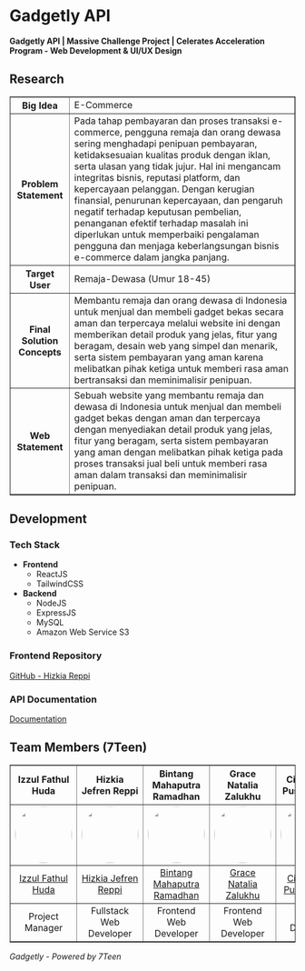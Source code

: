 # Gadgetly API

**Gadgetly API | Massive Challenge Project | Celerates Acceleration Program - Web Development & UI/UX Design**

## Research

<table border="1" cellpadding="8">
    <tr>
        <th>Big Idea</th>
        <td>E-Commerce</td>
    </tr>
    <tr>
        <th>Problem Statement</th>
        <td>
            Pada tahap pembayaran dan proses transaksi e-commerce, pengguna remaja dan orang dewasa sering menghadapi penipuan pembayaran, ketidaksesuaian kualitas produk dengan iklan, serta ulasan yang tidak jujur. Hal ini mengancam integritas bisnis, reputasi platform, dan kepercayaan pelanggan. Dengan kerugian finansial, penurunan kepercayaan, dan pengaruh negatif terhadap keputusan pembelian, penanganan efektif terhadap masalah ini diperlukan untuk memperbaiki pengalaman pengguna dan menjaga keberlangsungan bisnis e-commerce dalam jangka panjang.
        </td>
    </tr>
    <tr>
        <th>Target User</th>
        <td>Remaja-Dewasa (Umur 18-45)</td>
    </tr>
    <tr>
        <th>Final Solution Concepts</th>
        <td>
            Membantu remaja dan orang dewasa di Indonesia untuk menjual dan membeli gadget bekas secara aman dan terpercaya melalui website ini dengan memberikan detail produk yang jelas, fitur yang beragam, desain web yang simpel dan menarik, serta sistem pembayaran yang aman karena melibatkan pihak ketiga untuk memberi rasa aman bertransaksi dan meminimalisir penipuan.
        </td>
    </tr>
    <tr>
        <th>Web Statement</th>
        <td>
            Sebuah website yang membantu remaja dan dewasa di Indonesia untuk menjual dan membeli gadget bekas dengan aman dan terpercaya dengan menyediakan detail produk yang jelas, fitur yang beragam, serta sistem pembayaran yang aman dengan melibatkan pihak ketiga pada proses transaksi jual beli untuk memberi rasa aman dalam transaksi dan meminimalisir penipuan.
        </td>
    </tr>
</table>

## Development

### Tech Stack

- **Frontend**
  - ReactJS
  - TailwindCSS
- **Backend**
  - NodeJS
  - ExpressJS
  - MySQL
  - Amazon Web Service S3

### Frontend Repository

[GitHub - Hizkia Reppi](https://github.com/HizkiaReppi/gadgetly)

### API Documentation

[Documentation](docs/index.md)

## Team Members (7Teen)

<table border="1" cellpadding="10" style="text-align:center;">
    <tr>
        <th>Izzul Fathul Huda</th>
        <th>Hizkia Jefren Reppi</th>
        <th>Bintang Mahaputra Ramadhan</th>
        <th>Grace Natalia Zalukhu</th>
        <th>Citra Dewi Puspita Sari</th>
        <th>Nasywa Zafirah Syahrani</th>
    </tr>
    <tr>
        <td>
            <img src="https://avatars.githubusercontent.com/izzulfath" width="100" height="100" style="border-radius:50%" />
        </td>
        <td>
            <img src="https://avatars.githubusercontent.com/hizkiareppi" width="100" height="100" style="border-radius:50%" />
        </td>
        <td>
            <img src="https://avatars.githubusercontent.com/bintanggmr" width="100" height="100" style="border-radius:50%" />
        </td>
        <td>
            <img src="https://avatars.githubusercontent.com/Gracenzl" width="100" height="100" style="border-radius:50%" />
        </td>
        <td>
            <img src="https://avatars.githubusercontent.com/citrasyya" width="100" height="100" style="border-radius:50%" />
        </td>
        <td>
            <img src="https://avatars.githubusercontent.com/nasywazfh" width="100" height="100" style="border-radius:50%" />
        </td>
    </tr>
    <tr>
        <td>
            <a href="https://github.com/izzulfath">Izzul Fathul Huda</a>
        </td>
        <td>
            <a href="https://github.com/hizkiareppi">Hizkia Jefren Reppi</a>
        </td>
        <td>
            <a href="https://github.com/bintanggmr">Bintang Mahaputra Ramadhan</a>
        </td>
        <td>
            <a href="https://github.com/Gracenzl">Grace Natalia Zalukhu</a>
        </td>
        <td>
            <a href="https://github.com/citrasyya">Citra Dewi Puspita Sari</a>
        </td>
        <td>
            <a href="https://github.com/nasywazfh">Nasywa Zafirah Syahrani</a>
        </td>
    </tr>
    <tr>
        <td>Project Manager</td>
        <td>Fullstack Web Developer</td>
        <td>Frontend Web Developer</td>
        <td>Frontend Web Developer</td>
        <td>UI/UX Designer</td>
        <td>UI/UX Designer</td>
    </tr>
</table>

_Gadgetly - Powered by 7Teen_
